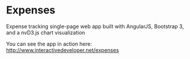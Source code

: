 # Expenses
Expense tracking single-page web app built with AngularJS, Bootstrap 3, and a nvD3.js chart visualization

You can see the app in action here: http://www.interactivedeveloper.net/expenses
